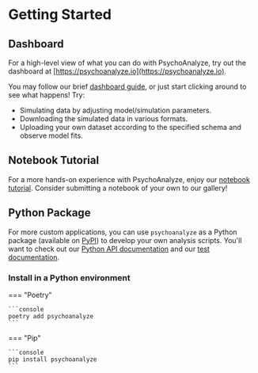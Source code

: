 # Getting Started

## Dashboard
For a high-level view of what you can do with PsychoAnalyze, try out the dashboard at [https://psychoanalyze.io](https://psychoanalyze.io).

You may follow our brief [dashboard guide](dashboard.md), or just start clicking around to see what happens! Try:

- Simulating data by adjusting model/simulation parameters.
- Downloading the simulated data in various formats.
- Uploading your own dataset according to the specified schema and observe model fits.

## Notebook Tutorial
For a more hands-on experience with PsychoAnalyze, enjoy our [notebook tutorial](notebooks/tutorial.ipynb). Consider submitting a notebook of your own to our gallery!

## Python Package

For more custom applications, you can use `psychoanalyze` as a Python package (available on [PyPI](https://pypi.org/project/psychoanalyze/)) to develop your own analysis scripts. You'll want to check out our [Python API documentation](api.md) and our [test documentation](tests.md).

### Install in a Python environment

=== "Poetry"

    ```console
    poetry add psychoanalyze
    ```

=== "Pip"

    ```console
    pip install psychoanalyze
    ```
